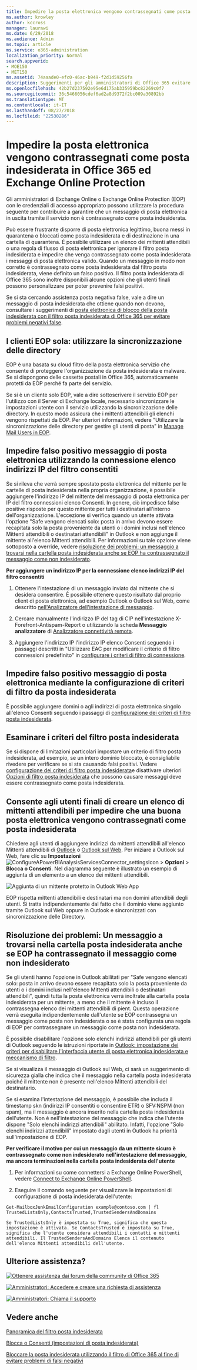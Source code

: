 ```yaml
---
title: Impedire la posta elettronica vengono contrassegnati come posta indesiderata in Office 365 ed Exchange Online Protection
ms.author: krowley
author: kccross
manager: laurawi
ms.date: 6/29/2018
ms.audience: Admin
ms.topic: article
ms.service: o365-administration
localization_priority: Normal
search.appverid:
- MOE150
- MET150
ms.assetid: 74aaade0-efc0-46ac-b949-f2d1d59256fa
description: Suggerimenti per gli amministratori di Office 365 evitare una buona posta elettronica contrassegnato come posta indesiderata da viene messo in quarantena come falso positivo. Personalizzare dell'elenco indirizzi attendibili e altre opzioni per evitare una buona posta elettronica contrassegnato come posta indesiderata.
ms.openlocfilehash: 42b27d237592e95e6d175ab335959bc82269c0f7
ms.sourcegitcommit: 36c5466056cdef6ad2a8d9372f2bc009a30892bb
ms.translationtype: MT
ms.contentlocale: it-IT
ms.lasthandoff: 08/27/2018
ms.locfileid: "22530286"
---
```

# <a name="prevent-email-from-being-marked-as-spam-in-office-365-and-exchange-online-protection"></a>Impedire la posta elettronica vengono contrassegnati come posta indesiderata in Office 365 ed Exchange Online Protection

Gli amministratori di Exchange Online o Exchange Online Protection (EOP) con le credenziali di accesso appropriato possono utilizzare la procedura seguente per contribuire a garantire che un messaggio di posta elettronica in uscita tramite il servizio non è contrassegnato come posta indesiderata.
  
Può essere frustrante disporre di posta elettronica legittimo, buona messi in quarantena o bloccati come posta indesiderata e di destinazione in una cartella di quarantena. È possibile utilizzare un elenco dei mittenti attendibili o una regola di flusso di posta elettronica per ignorare il filtro posta indesiderata e impedire che venga contrassegnato come posta indesiderata i messaggi di posta elettronica valido. Quando un messaggio in modo non corretto è contrassegnato come posta indesiderata dal filtro posta indesiderata, viene definito un falso positivo. Il filtro posta indesiderata di Office 365 sono inoltre disponibili alcune opzioni che gli utenti finali possono personalizzare per poter prevenire falsi positivi.
  
Se si sta cercando assistenza posta negativa false, vale a dire un messaggio di posta indesiderata che ottiene quando non devono, consultare i suggerimenti di [posta elettronica di blocco della posta indesiderata con il filtro posta indesiderata di Office 365 per evitare problemi negativi false](block-email-spam-to-prevent-false-negatives.md).
  
## <a name="eop-only-customers-use-directory-synchronization"></a>I clienti EOP sola: utilizzare la sincronizzazione delle directory

EOP è una basata su cloud filtro della posta elettronica servizio che consente di proteggere l'organizzazione da posta indesiderata e malware. Se si dispongono delle cassette postali in Office 365, automaticamente protetti da EOP perché fa parte del servizio. 
  
Se si è un cliente solo EOP, vale a dire sottoscrivere il servizio EOP per l'utilizzo con il Server di Exchange locale, necessario sincronizzare le impostazioni utente con il servizio utilizzando la sincronizzazione delle directory. In questo modo assicura che i mittenti attendibili gli elenchi vengono rispettati da EOP. Per ulteriori informazioni, vedere "Utilizzare la sincronizzazione delle directory per gestire gli utenti di posta" in [Manage Mail Users in EOP](https://go.microsoft.com/fwlink/?LinkId=534098).
  
## <a name="prevent-false-positive-email-by-using-the-connection-filters-ip-allow-list"></a>Impedire falso positivo messaggio di posta elettronica utilizzando la connessione elenco indirizzi IP del filtro consentiti

Se si rileva che verrà sempre spostato posta elettronica del mittente per le cartelle di posta indesiderata nella propria organizzazione, è possibile aggiungere l'indirizzo IP del mittente del messaggio di posta elettronica per IP del filtro connessioni elenco Consenti. In genere, ciò impedisce false positive risposte per questo mittente per tutti i destinatari all'interno dell'organizzazione. L'eccezione si verifica quando un utente attivata l'opzione "Safe vengono elencati solo: posta in arrivo devono essere recapitata solo la posta proveniente da utenti o i domini inclusi nell'elenco Mittenti attendibili o destinatari attendibili" in Outlook e non aggiunge il mittente all'elenco Mittenti attendibili. Per informazioni su tale opzione viene sottoposto a override, vedere [risoluzione dei problemi: un messaggio a trovarsi nella cartella posta indesiderata anche se EOP ha contrassegnato il messaggio come non indesiderato](prevent-email-from-being-marked-as-spam-0.md#TroubleshootingJunkEOPNonSpam).
  
 **Per aggiungere un indirizzo IP per la connessione elenco indirizzi IP del filtro consentiti**
  
1. Ottenere l'intestazione di un messaggio inviato dal mittente che si desidera consentire. È possibile ottenere questo risultato dal proprio client di posta elettronica, ad esempio Outlook o Outlook sul Web, come descritto [nell'Analizzatore dell'intestazione di messaggio](https://go.microsoft.com/fwlink/p/?LinkId=306583).
    
2. Cercare manualmente l'indirizzo IP del tag di CIP nell'intestazione X-Forefront-Antispam-Report o utilizzando la scheda **Messaggio analizzatore** di [Analizzatore connettività remota](https://testconnectivity.microsoft.com/?tabid=mha).
    
3. Aggiungere l'indirizzo IP l'indirizzo IP elenco Consenti seguendo i passaggi descritti in "Utilizzare EAC per modificare il criterio di filtro connessioni predefinito" in [configurare i criteri di filtro di connessione](https://go.microsoft.com/fwlink/?LinkId=534132).
    
## <a name="prevent-false-positive-email-by-configuring-spam-filter-policies"></a>Impedire falso positivo messaggio di posta elettronica mediante la configurazione di criteri di filtro da posta indesiderata

È possibile aggiungere domini o agli indirizzi di posta elettronica singolo all'elenco Consenti seguendo i passaggi di [configurazione dei criteri di filtro posta indesiderata](https://go.microsoft.com/fwlink/?LinkID=534136).
  
## <a name="review-your-advanced-spam-filter-policies"></a>Esaminare i criteri del filtro posta indesiderata

Se si dispone di limitazioni particolari impostare un criterio di filtro posta indesiderata, ad esempio, se un intero dominio bloccato, è consigliabile rivedere per verificare se si sta causando falsi positivi. Vedere [configurazione dei criteri di filtro posta indesiderata](https://go.microsoft.com/fwlink/?LinkId=534136)e disattivare ulteriori [Opzioni di filtro posta indesiderata](https://go.microsoft.com/fwlink/?LinkId=534137) che possono causare messaggi deve essere contrassegnato come posta indesiderata. 
  
## <a name="help-your-end-users-create-a-safe-sender-list-to-prevent-good-email-from-being-marked-as-spam"></a>Consente agli utenti finali di creare un elenco di mittenti attendibili per impedire che una buona posta elettronica vengono contrassegnati come posta indesiderata
<a name="BKMK_email-user-help-safelist"> </a>

Chiedere agli utenti di aggiungere indirizzi da mittenti attendibili all'elenco Mittenti attendibili di [Outlook](https://go.microsoft.com/fwlink/p/?LinkId=270065) o [Outlook sul Web](https://go.microsoft.com/fwlink/p/?LinkId=294862). Per iniziare a Outlook sul Web, fare clic su **Impostazioni**![ConfigureAPowerBIAnalysisServicesConnector_settingsIcon](media/24bd5467-c8d2-4936-9c37-a179bd0e21ec.png) \> **Opzioni** \> **Blocca o Consenti**. Nel diagramma seguente è illustrato un esempio di aggiunta di un elemento a un elenco dei mittenti attendibili.
  
![Aggiunta di un mittente protetto in Outlook Web App](media/8de6b24e-429e-4e8f-8ce8-53ba659cbfcb.png)
  
EOP rispetta mittenti attendibili e destinatari ma non domini attendibili degli utenti. Si tratta indipendentemente dal fatto che il dominio viene aggiunto tramite Outlook sul Web oppure in Outlook e sincronizzati con sincronizzazione delle Directory.
  
## <a name="troubleshooting-a-message-ends-up-in-the-junk-folder-even-though-eop-marked-the-message-as-non-spam"></a>Risoluzione dei problemi: Un messaggio a trovarsi nella cartella posta indesiderata anche se EOP ha contrassegnato il messaggio come non indesiderato
<a name="TroubleshootingJunkEOPNonSpam"> </a>

Se gli utenti hanno l'opzione in Outlook abilitati per "Safe vengono elencati solo: posta in arrivo devono essere recapitata solo la posta proveniente da utenti o i domini inclusi nell'elenco Mittenti attendibili o destinatari attendibili", quindi tutta la posta elettronica verrà inoltrate alla cartella posta indesiderata per un mittente, a meno che il mittente è incluso il contrassegna elenco dei mittenti attendibili di pient. Questa operazione verrà eseguita indipendentemente dall'utente se EOP contrassegna un messaggio come posta non indesiderata o se è stata configurata una regola di EOP per contrassegnare un messaggio come posta non indesiderata.
  
È possibile disabilitare l'opzione solo elenchi indirizzi attendibili per gli utenti di Outlook seguendo le istruzioni riportate in [Outlook: impostazione dei criteri per disabilitare l'interfaccia utente di posta elettronica indesiderata e meccanismo di filtro](https://support.microsoft.com/en-us/kb/2180568).
  
Se si visualizza il messaggio di Outlook sul Web, ci sarà un suggerimento di sicurezza gialla che indica che il messaggio nella cartella posta indesiderata poiché il mittente non è presente nell'elenco Mittenti attendibili del destinatario.
  
Se si esamina l'intestazione del messaggio, è possibile che includa il timestamp skn (indirizzi IP consentiti o consentire ETR) o SFV:NSPM (non spam), ma il messaggio è ancora inserito nella cartella posta indesiderata dell'utente. Non è nell'intestazione del messaggio che indica che l'utente dispone "Solo elenchi indirizzi attendibili" abilitato. Infatti, l'opzione "Solo elenchi indirizzi attendibili" impostato dagli utenti in Outlook ha priorità sull'impostazione di EOP. 
  
 **Per verificare il motivo per cui un messaggio da un mittente sicuro è contrassegnato come non indesiderato nell'intestazione del messaggio, ma ancora terminazioni nella cartella posta indesiderata dell'utente**
  
1. Per informazioni su come connettersi a Exchange Online PowerShell, vedere [Connect to Exchange Online PowerShell](https://go.microsoft.com/fwlink/p/?LinkId=396554). 
    
2. Eseguire il comando seguente per visualizzare le impostazioni di configurazione di posta indesiderata dell'utente:
    
  ```
  Get-MailboxJunkEmailConfiguration example@contoso.com | fl TrustedListsOnly,ContactsTrusted,TrustedSendersAndDomains
  ```

    Se TrustedListsOnly è impostata su True, significa che questa impostazione è attivata. Se ContactsTrusted è impostata su True, significa che l'utente considera attendibili i contatti e mittenti attendibili. Il TrustedSendersAndDomains Elenca il contenuto dell'elenco Mittenti attendibili dell'utente.
    
## <a name="still-need-help"></a>Ulteriore assistenza?
<a name="TroubleshootingJunkEOPNonSpam"> </a>

[![Ottenere assistenza dai forum della community di Office 365](media/12a746cc-184b-4288-908c-f718ce9c4ba5.png)](https://go.microsoft.com/fwlink/p/?LinkId=518605)
  
[![Amministratori: Accedere e creare una richiesta di assistenza](media/10862798-181d-47a5-ae4f-3f8d5a2874d4.png)]( https://go.microsoft.com/fwlink/p/?LinkId=519124)
  
[![Amministratori: Chiama il supporto](media/9f262e67-e8c9-4fc0-85c2-b3f4cfbc064e.png)](https://go.microsoft.com/fwlink/p/?LinkID=518322)
  
## <a name="see-also"></a>Vedere anche
<a name="TroubleshootingJunkEOPNonSpam"> </a>

[Panoramica del filtro posta indesiderata](https://support.office.com/article/5AE3EA8E-CF41-4FA0-B02A-3B96E21DE089)
  
[Blocca o Consenti (impostazioni di posta indesiderata)](https://support.office.com/article/48c9f6f7-2309-4f95-9a4d-de987e880e46)
  
[Bloccare la posta indesiderata utilizzando il filtro di Office 365 al fine di evitare problemi di falsi negativi](block-email-spam-to-prevent-false-negatives.md)

